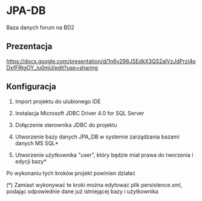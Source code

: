JPA-DB
======

Baza danych forum na BD2

## Prezentacja
https://docs.google.com/presentation/d/1n6y298JSEdkX3QS2alVzJdPrzi4pDxfFRtgOY_lu0mU/edit?usp=sharing

## Konfiguracja

1. Import projektu do ulubionego IDE

2. Instalacja Microsoft JDBC Driver 4.0 for SQL Server

3. Dołączenie sterownika JDBC do projektu

4. Utworzenie bazy danych JPA_DB w systemie zarządzania bazami danych MS SQL*

5. Utworzenie użytkownika "user", który będzie miał prawa do tworzenia i edycji bazy*

Po wykonaniu tych kroków projekt powinien działać


(*) Zamiast wykonywać te kroki można edytować plik persistence.xml, podając odpowiednie dane już istniejącej bazy i użytkownika
